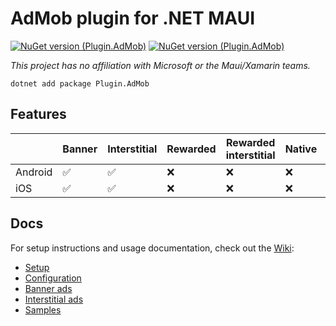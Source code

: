 # AdMob plugin for .NET MAUI

[![NuGet version (Plugin.AdMob)](https://img.shields.io/nuget/v/Plugin.AdMob.svg?style=flat-square)](https://www.nuget.org/packages/Plugin.AdMob/) [![NuGet version (Plugin.AdMob)](https://img.shields.io/nuget/vpre/Plugin.AdMob.svg?style=flat-square)](https://www.nuget.org/packages/Plugin.AdMob/)

*This project has no affiliation with Microsoft or the Maui/Xamarin teams.*

```
dotnet add package Plugin.AdMob
```

## Features

| | Banner | Interstitial | Rewarded | Rewarded interstitial | Native | App open |
|---|---|---|---|---|---|---|
| Android | ✅ | ✅ | ❌ | ❌ | ❌ | ❌ |
| iOS | ✅ | ✅ | ❌ | ❌ | ❌ | ❌ |

## Docs

For setup instructions and usage documentation, check out the [Wiki](https://github.com/marius-bughiu/Plugin.AdMob/wiki): 
- [Setup](https://github.com/marius-bughiu/Plugin.AdMob/wiki/1.-Setup)
- [Configuration](https://github.com/marius-bughiu/Plugin.AdMob/wiki/2.-Configuration)
- [Banner ads](https://github.com/marius-bughiu/Plugin.AdMob/wiki/3.-Banner-ads)
- [Interstitial ads](https://github.com/marius-bughiu/Plugin.AdMob/wiki/4.-Interstitial-ads)
- [Samples](https://github.com/marius-bughiu/Plugin.AdMob/wiki/5.-Samples)
